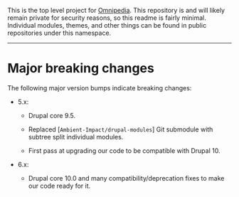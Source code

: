 This is the top level project for [Omnipedia](https://omnipedia.app/). This
repository is and will likely remain private for security reasons, so this
readme is fairly minimal. Individual modules, themes, and other things can be
found in public repositories under this namespace.

----

# Major breaking changes

The following major version bumps indicate breaking changes:

* 5.x:

  * Drupal core 9.5.

  * Replaced [`Ambient-Impact/drupal-modules`] Git submodule with subtree split individual modules.

  * First pass at upgrading our code to be compatible with Drupal 10.

* 6.x:

  * Drupal core 10.0 and many compatibility/deprecation fixes to make our code ready for it.
